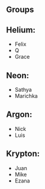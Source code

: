 ## Groups

## Helium:
* Felix
* Q
* Grace

## Neon:
* Sathya
* Marichka

## Argon:
* Nick
* Luis

## Krypton:
* Juan
* Mike
* Ezana

<!--
## Xenon:
* 
* 
* 
-->
